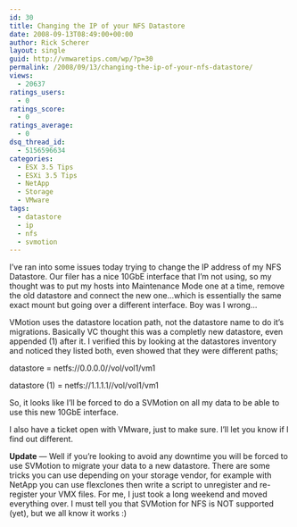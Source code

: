 ```yaml
---
id: 30
title: Changing the IP of your NFS Datastore
date: 2008-09-13T08:49:00+00:00
author: Rick Scherer
layout: single
guid: http://vmwaretips.com/wp/?p=30
permalink: /2008/09/13/changing-the-ip-of-your-nfs-datastore/
views:
  - 20637
ratings_users:
  - 0
ratings_score:
  - 0
ratings_average:
  - 0
dsq_thread_id:
  - 5156596634
categories:
  - ESX 3.5 Tips
  - ESXi 3.5 Tips
  - NetApp
  - Storage
  - VMware
tags:
  - datastore
  - ip
  - nfs
  - svmotion
---
```

I&#8217;ve ran into some issues today trying to change the IP address of my NFS Datastore. Our filer has a nice 10GbE interface that I&#8217;m not using, so my thought was to put my hosts into Maintenance Mode one at a time, remove the old datastore and connect the new one&#8230;which is essentially the same exact mount but going over a different interface. Boy was I wrong&#8230;

<!--more-->

VMotion uses the datastore location path, not the datastore name to do it&#8217;s migrations. Basically VC thought this was a completly new datastore, even appended (1) after it. I verified this by looking at the datastores inventory and noticed they listed both, even showed that they were different paths;

datastore = netfs://0.0.0.0//vol/vol1/vm1
  
datastore (1) = netfs://1.1.1.1//vol/vol1/vm1

So, it looks like I&#8217;ll be forced to do a SVMotion on all my data to be able to use this new 10GbE interface.

I also have a ticket open with VMware, just to make sure. I&#8217;ll let you know if I find out different.

**Update** &#8212; Well if you&#8217;re looking to avoid any downtime you will be forced to use SVMotion to migrate your data to a new datastore. There are some tricks you can use depending on your storage vendor, for example with NetApp you can use flexclones then write a script to unregister and re-register your VMX files. For me, I just took a long weekend and moved everything over. I must tell you that SVMotion for NFS is NOT supported (yet), but we all know it works :)